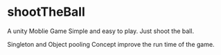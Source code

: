 # shootTheBall
A unity Moblie Game
Simple and easy to play.
Just shoot the ball.

Singleton and Object pooling Concept improve the run time of the game. 
